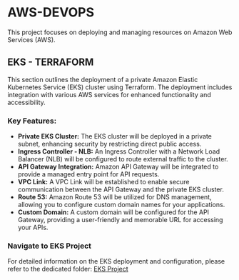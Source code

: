 # AWS-DEVOPS
This project focuses on deploying and managing resources on Amazon Web Services (AWS).
## EKS - TERRAFORM
This section outlines the deployment of a private Amazon Elastic Kubernetes Service (EKS) cluster using Terraform. The deployment includes integration with various AWS services for enhanced functionality and accessibility.
### Key Features:
* **Private EKS Cluster:** The EKS cluster will be deployed in a private subnet, enhancing security by restricting direct public access.
* **Ingress Controller - NLB:** An Ingress Controller with a Network Load Balancer (NLB) will be configured to route external traffic to the cluster.
* **API Gateway Integration:**  Amazon API Gateway will be integrated to provide a managed entry point for API requests.
* **VPC Link:** A VPC Link will be established to enable secure communication between the API Gateway and the private EKS cluster.
* **Route 53:** Amazon Route 53 will be utilized for DNS management, allowing you to configure custom domain names for your applications.
* **Custom Domain:** A custom domain will be configured for the API Gateway, providing a user-friendly and memorable URL for accessing your APIs.
### Navigate to EKS Project
For detailed information on the EKS deployment and configuration, please refer to the dedicated folder:
[EKS Project](./eks)